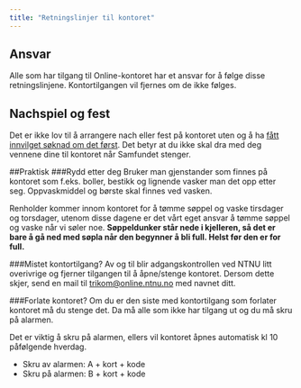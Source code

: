 ```yaml
---
title: "Retningslinjer til kontoret"
---
```


Ansvar
------------
Alle som har tilgang til Online-kontoret har et ansvar for å følge disse retningslinjene. Kontortilgangen vil fjernes om de ikke følges.

Nachspiel og fest
------------
Det er ikke lov til å arrangere nach eller fest på kontoret uten og å ha [fått innvilget søknad om det først](https://online.ntnu.no/wiki/online/info/sosialt-og-okonomisk/soke-om-drikking-pa-kontoret/). Det betyr at du ikke skal dra med deg vennene dine til kontoret når Samfundet stenger.

##Praktisk
###Rydd etter deg
Bruker man gjenstander som finnes på kontoret som f.eks. boller, bestikk og lignende vasker man det opp etter seg. Oppvaskmiddel og børste skal finnes ved vasken.

Renholder kommer innom kontoret for å tømme søppel og vaske tirsdager og torsdager, utenom disse dagene er det vårt eget ansvar å tømme søppel og vaske når vi søler noe. **Søppeldunker står nede i kjelleren, så det er bare å gå ned med søpla når den begynner å bli full. Helst før den er for full.**

###Mistet kontortilgang?
Av og til blir adgangskontrollen ved NTNU litt overivrige og fjerner tilgangen til å åpne/stenge kontoret. Dersom dette skjer, send en mail til trikom@online.ntnu.no med navnet ditt.

###Forlate kontoret?
Om du er den siste med kontortilgang som forlater kontoret må du stenge det. Da må alle som ikke har tilgang ut og du må skru på alarmen.

Det er viktig å skru på alarmen, ellers vil kontoret åpnes automatisk kl 10 påfølgende hverdag. 

- Skru av alarmen: A + kort + kode
- Skru på alarmen: B + kort + kode